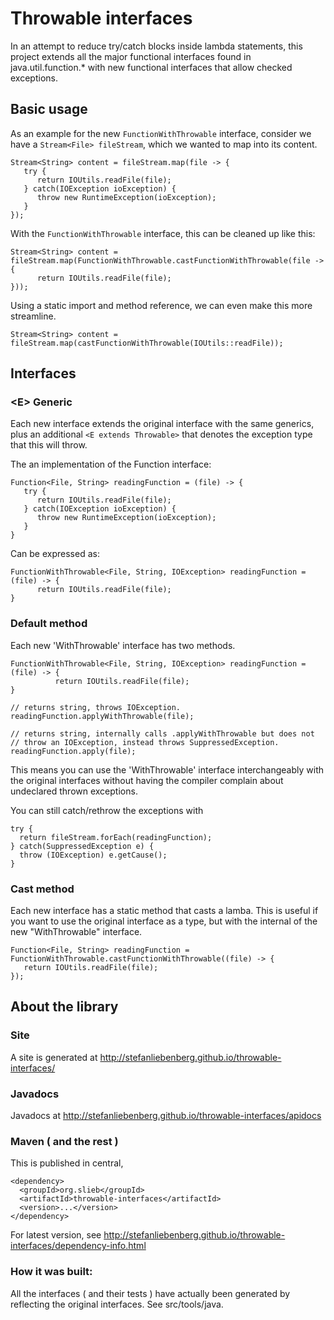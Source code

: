# Throwable interfaces

In an attempt to reduce try/catch blocks inside lambda statements, this project extends all the major functional 
interfaces found in java.util.function.* with new functional interfaces that allow checked exceptions.
 
## Basic usage

As an example for the new `FunctionWithThrowable` interface, consider we have a `Stream<File> fileStream`, which we wanted to map into its content. 

    Stream<String> content = fileStream.map(file -> {
       try {
          return IOUtils.readFile(file);
       } catch(IOException ioException) {
          throw new RuntimeException(ioException);
       }
    });
    
With the `FunctionWithThrowable` interface, this can be cleaned up like this:
    
    Stream<String> content = fileStream.map(FunctionWithThrowable.castFunctionWithThrowable(file -> {
          return IOUtils.readFile(file);
    }));
    
Using a static import and method reference, we can even make this more streamline.    
    
    Stream<String> content = fileStream.map(castFunctionWithThrowable(IOUtils::readFile));
    
## Interfaces



### &lt;E&gt; Generic

Each new interface extends the original interface with the same generics, plus an additional `<E extends Throwable>` 
that denotes the exception type that this will throw.



The an implementation of the Function interface: 

    Function<File, String> readingFunction = (file) -> {
       try {
          return IOUtils.readFile(file);
       } catch(IOException ioException) {
          throw new RuntimeException(ioException);
       }
    }

Can be expressed as:

    FunctionWithThrowable<File, String, IOException> readingFunction = (file) -> {
          return IOUtils.readFile(file);
    }
    
### Default method
    
Each new 'WithThrowable' interface has two methods.
    
    FunctionWithThrowable<File, String, IOException> readingFunction = (file) -> {
              return IOUtils.readFile(file);
    }

    // returns string, throws IOException.
    readingFunction.applyWithThrowable(file); 
    
    // returns string, internally calls .applyWithThrowable but does not 
    // throw an IOException, instead throws SuppressedException.
    readingFunction.apply(file); 

This means you can use the 'WithThrowable' interface interchangeably with the original 
interfaces without having the compiler complain about undeclared thrown exceptions. 

You can still catch/rethrow the exceptions with

    try {
      return fileStream.forEach(readingFunction);
    } catch(SuppressedException e) {
      throw (IOException) e.getCause();
    }
    
    
### Cast method

Each new interface has a static method that casts a lamba. This is useful if you want to use the original interface 
as a type, but with the internal of the new "WithThrowable" interface.


    Function<File, String> readingFunction = FunctionWithThrowable.castFunctionWithThrowable((file) -> {
       return IOUtils.readFile(file);
    });
    
    
## About the library

### Site

A site is generated at http://stefanliebenberg.github.io/throwable-interfaces/

### Javadocs

Javadocs at http://stefanliebenberg.github.io/throwable-interfaces/apidocs

### Maven ( and the rest )

This is published in central,
  
    <dependency>
      <groupId>org.slieb</groupId>
      <artifactId>throwable-interfaces</artifactId>
      <version>...</version>
    </dependency>
 
For latest version, see http://stefanliebenberg.github.io/throwable-interfaces/dependency-info.html


### How it was built:
  
  All the interfaces ( and their tests ) have actually been generated by reflecting the original interfaces. See src/tools/java.
  